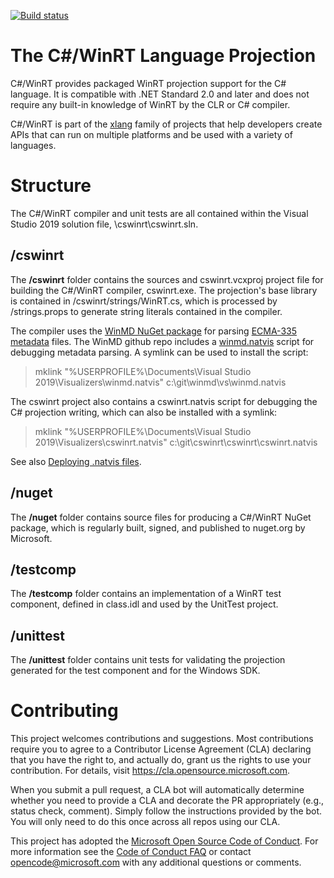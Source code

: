 [![Build status](https://dev.azure.com/microsoft/Dart/_apis/build/status/CsWinRT%20Nuget)](https://dev.azure.com/microsoft/Dart/_build/latest?definitionId=45187)

# The C#/WinRT Language Projection

C#/WinRT provides packaged WinRT projection support for the C# language.  It is compatible with .NET Standard 2.0 and later and does not require any built-in knowledge of WinRT by the CLR or C# compiler.  

C#/WinRT is part of the [xlang](https://github.com/microsoft/xlang) family of projects that help developers create APIs that can run on multiple platforms and be used with a variety of languages.

# Structure

The C#/WinRT compiler and unit tests are all contained within the Visual Studio 2019 solution file, \cswinrt\cswinrt.sln.  

## /cswinrt

The **/cswinrt** folder contains the sources and cswinrt.vcxproj project file for building the C#/WinRT compiler, cswinrt.exe.  The projection's base library is contained in /cswinrt/strings/WinRT.cs, which is processed by /strings.props to generate string literals contained in the compiler.

The compiler uses the [WinMD NuGet package](http://aka.ms/winmd/nuget) for parsing [ECMA-335 metadata](http://www.ecma-international.org/publications/standards/Ecma-335.htm) files.  The WinMD github repo includes a [winmd.natvis](https://github.com/microsoft/winmd/blob/master/vs/winmd.natvis) script for debugging metadata parsing.  A symlink can be used to install the script:
  > mklink "%USERPROFILE%\Documents\Visual Studio 2019\Visualizers\winmd.natvis" c:\git\winmd\vs\winmd.natvis 
  
The cswinrt project also contains a cswinrt.natvis script for debugging the C# projection writing, which can also be installed with a symlink:
> mklink "%USERPROFILE%\Documents\Visual Studio 2019\Visualizers\cswinrt.natvis" c:\git\cswinrt\cswinrt\cswinrt.natvis

See also [Deploying .natvis files](https://docs.microsoft.com/en-us/visualstudio/debugger/create-custom-views-of-native-objects?view=vs-2015#BKMK_natvis_location).

## /nuget

The **/nuget** folder contains source files for producing a C#/WinRT NuGet package, which is regularly built, signed, and published to nuget.org by Microsoft.

## /testcomp

The **/testcomp** folder contains an implementation of a WinRT test component, defined in class.idl and used by the UnitTest project.

## /unittest

The **/unittest** folder contains unit tests for validating the projection generated for the test component and for the Windows SDK.

# Contributing

This project welcomes contributions and suggestions.  Most contributions require you to agree to a
Contributor License Agreement (CLA) declaring that you have the right to, and actually do, grant us
the rights to use your contribution. For details, visit https://cla.opensource.microsoft.com.

When you submit a pull request, a CLA bot will automatically determine whether you need to provide
a CLA and decorate the PR appropriately (e.g., status check, comment). Simply follow the instructions
provided by the bot. You will only need to do this once across all repos using our CLA.

This project has adopted the [Microsoft Open Source Code of Conduct](https://opensource.microsoft.com/codeofconduct/).
For more information see the [Code of Conduct FAQ](https://opensource.microsoft.com/codeofconduct/faq/) or
contact [opencode@microsoft.com](mailto:opencode@microsoft.com) with any additional questions or comments.
